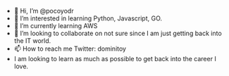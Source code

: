 - 👋 Hi, I’m @pocoyodr
- 👀 I’m interested in learning Python, Javascript, GO.
- 🌱 I’m currently learning AWS
- 💞️ I’m looking to collaborate on not sure since I am just getting back into the IT world.
- 📫 How to reach me Twitter: dominitoy
- I am looking to learn as much as possible to get back into the career I love.

<!---
pocoyodr/pocoyodr is a ✨ special ✨ repository because its `README.md` (this file) appears on your GitHub profile.
You can click the Preview link to take a look at your changes.
--->
